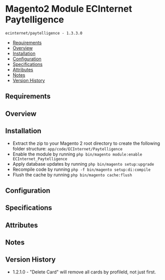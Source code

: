 # Magento2 Module ECInternet Paytelligence
``ecinternet/paytelligence - 1.3.3.0``

- [Requirements](#requirements-header)
- [Overview](#overview-header)
- [Installation](#installation-header)
- [Configuration](#configuration-header)
- [Specifications](#specifications-header)
- [Attributes](#attributes-header)
- [Notes](#notes-header)
- [Version History](#version-history-header)

## Requirements

## Overview

## Installation
- Extract the zip to your Magento 2 root directory to create the following folder structure: `app/code/ECInternet/Paytelligence`
- Enable the module by running `php bin/magento module:enable ECInternet_Paytelligence`
- Apply database updates by running `php bin/magento setup:upgrade`
- Recompile code by running `php -f bin/magento setup:di:compile`
- Flush the cache by running `php bin/magento cache:flush`

## Configuration

## Specifications

## Attributes

## Notes

## Version History
- 1.2.1.0 - "Delete Card" will remove all cards by profileId, not just first.
